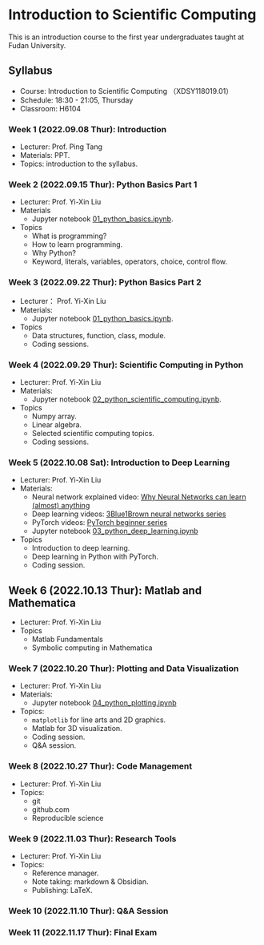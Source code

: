 # Introduction to Scientific Computing

This is an introduction course to the first year undergraduates taught at Fudan University.

## Syllabus
- Course: Introduction to Scientific Computing （XDSY118019.01）
- Schedule: 18:30 - 21:05, Thursday
- Classroom: H6104

### Week 1 (2022.09.08 Thur): Introduction
- Lecturer: Prof. Ping Tang
- Materials: PPT.
- Topics: introduction to the syllabus.

### Week 2 (2022.09.15 Thur): Python Basics Part 1
- Lecturer: Prof. Yi-Xin Liu
- Materials
  - Jupyter notebook [01_python_basics.ipynb](https://github.com/liuyxpp/XDSY118019/blob/main/01_python_basics.ipynb).
- Topics
  - What is programming?
  - How to learn programming.
  - Why Python?
  - Keyword, literals, variables, operators, choice, control flow.

### Week 3 (2022.09.22 Thur): Python Basics Part 2
- Lecturer： Prof. Yi-Xin Liu
- Materials:
  - Jupyter notebook [01_python_basics.ipynb](https://github.com/liuyxpp/XDSY118019/blob/main/01_python_basics.ipynb).
- Topics
  - Data structures, function, class, module.
  - Coding sessions.

### Week 4 (2022.09.29 Thur): Scientific Computing in Python
- Lecturer: Prof. Yi-Xin Liu
- Materials:
  - Jupyter notebook [02_python_scientific_computing.ipynb](https://github.com/liuyxpp/XDSY118019/blob/main/02_python_scientific_computing.ipynb).
- Topics
  - Numpy array.
  - Linear algebra.
  - Selected scientific computing topics.
  - Coding sessions.

### Week 5 (2022.10.08 Sat): Introduction to Deep Learning
- Lecturer: Prof. Yi-Xin Liu
- Materials:
  - Neural network explained video: [Why Neural Networks can learn (almost) anything](https://youtu.be/0QczhVg5HaI)
  - Deep learning videos: [3Blue1Brown neural networks series](https://youtube.com/playlist?list=PLZHQObOWTQDNU6R1_67000Dx_ZCJB-3pi)
  - PyTorch videos: [PyTorch beginner series](https://youtube.com/playlist?list=PL_lsbAsL_o2CTlGHgMxNrKhzP97BaG9ZN)
  - Jupyter notebook [03_python_deep_learning.ipynb](https://github.com/liuyxpp/XDSY118019/blob/main/03_python_deep_learning.ipynb)
- Topics
  - Introduction to deep learning.
  - Deep learning in Python with PyTorch.
  - Coding session.

## Week 6 (2022.10.13 Thur): Matlab and Mathematica
- Lecturer: Prof. Yi-Xin Liu
- Topics
  - Matlab Fundamentals
  - Symbolic computing in Mathematica

### Week 7 (2022.10.20 Thur): Plotting and Data Visualization
- Lecturer: Prof. Yi-Xin Liu
- Materials:
  - Jupyter notebook [04_python_plotting.ipynb](https://github.com/liuyxpp/XDSY118019/blob/main/04_python_plotting.ipynb)
- Topics:
  - `matplotlib` for line arts and 2D graphics.
  - Matlab for 3D visualization.
  - Coding session.
  - Q&A session.

### Week 8 (2022.10.27 Thur): Code Management
- Lecturer: Prof. Yi-Xin Liu
- Topics:
  - git
  - github.com
  - Reproducible science

### Week 9 (2022.11.03 Thur): Research Tools
- Lecturer: Prof. Yi-Xin Liu
- Topics:
  - Reference manager.
  - Note taking: markdown & Obsidian.
  - Publishing: LaTeX.

### Week 10 (2022.11.10 Thur): Q&A Session

### Week 11 (2022.11.17 Thur): Final Exam